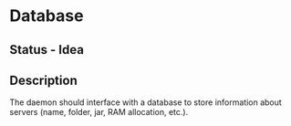# Database

## Status - Idea

## Description

The daemon should interface with a database to store information about servers (name, folder, jar, RAM allocation, etc.).
